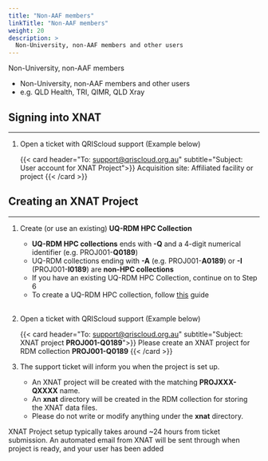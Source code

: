 ```yaml
---
title: "Non-AAF members"
linkTitle: "Non-AAF members"
weight: 20
description: >
  Non-University, non-AAF members and other users
---
```


Non-University, non-AAF members
  - Non-University, non-AAF members and other users
  - e.g. QLD Health, TRI, QIMR, QLD Xray

## Signing into XNAT
---
1. Open a ticket with QRIScloud support (Example below)

   {{< card header="To: support@qriscloud.org.au" subtitle="Subject: User account for XNAT Project">}}
   Acquisition site:
   Affiliated facility or project
   {{< /card >}}

## Creating an XNAT Project
---
1. Create (or use an existing) **UQ-RDM HPC Collection**
   - **UQ-RDM HPC collections** ends with **-Q** and a 4-digit numerical identifier (e.g. PROJ001-**Q0189**)
   - UQ-RDM collections ending with **-A** (e.g. PROJ001-**A0189**) or **-I** (PROJ001-**I0189**) are **non-HPC collections**
   - If you have an existing UQ-RDM HPC Collection, continue on to Step 6
   - To create a UQ-RDM HPC collection, follow [this](../../create-xnat-project/create-q-collection-uq-users/) guide
   <br><br>
2. Open a ticket with QRIScloud support (Example below)

   {{< card header="To: support@qriscloud.org.au" subtitle="Subject: XNAT project **PROJ001-Q0189**">}}
   Please create an XNAT project for RDM collection **PROJ001-Q0189**
   {{< /card >}}

3. The support ticket will inform you when the project is set up.
   - An XNAT project will be created with the matching **PROJXXX-QXXXX** name.
   - An **xnat** directory will be created in the RDM collection for storing the XNAT data files.
   - Please do not write or modify anything under the **xnat** directory.

XNAT Project setup typically takes around ~24 hours from ticket submission.
An automated email from XNAT will be sent through when project is ready, and your user has been added
